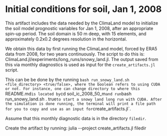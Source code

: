 # Initial conditions for soil, Jan 1, 2008

This artifact includes the data needed by the ClimaLand model to initialize the
soil model prognostic variables for Jan 1, 2008, after an appropriate spin-up
period. The soil domain is 50 m deep, with 15 elements, and approximately
0.2x0.2 degrees resolution in the horizontal.

We obtain this data by first running the ClimaLand model, forced by ERA5 data
from 2008, for two years continuously. The script to do this is:
ClimaLand.jl/experiments/long_runs/snowy_land.jl. The output saved from this via
monthly diagnostics is used as input for the `create_artifacts.jl` script.

This can be be done by the running `bash run_snowy_land.sh <file_directory>
<true/false>, where the boolean refers to using CUDA or not. For instance, one
can change directory to where this `README.md` is located by `cd
soil_ic_2008_50_m` and run `bash run_snowy_land.sh . true` to start a snowy land
long run with CUDA. After the simulation is done running, the terminal will
print a file path for you to copy and use as an input for `create_artifacts.jl`.

Assume that this monthly diagnostic data is in the directory `filedir`.

Create the artifact by running:
julia --project create_artifacts.jl filedir
